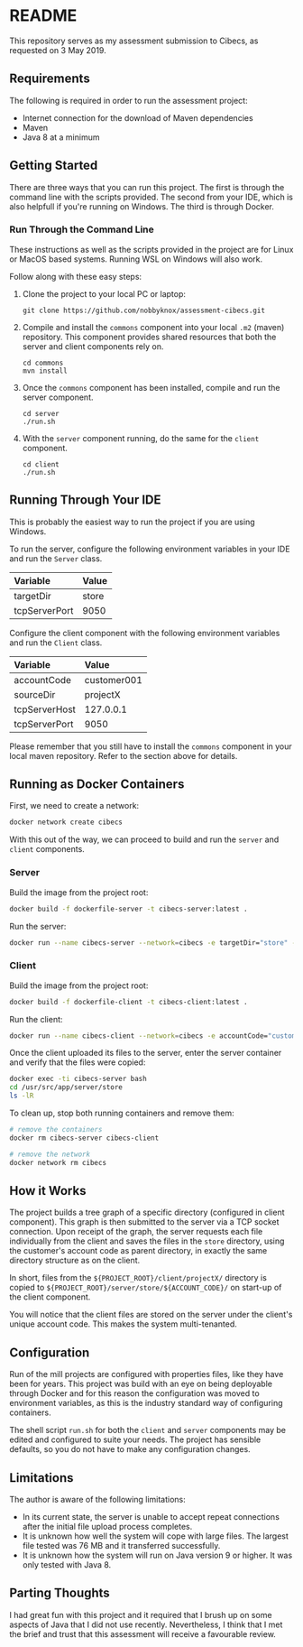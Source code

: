 # README

This repository serves as my assessment submission to Cibecs, as requested on 3 May 2019.

## Requirements

The following is required in order to run the assessment project:

* Internet connection for the download of Maven dependencies
* Maven
* Java 8 at a minimum

## Getting Started

There are three ways that you can run this project. The first is through the command line with the scripts provided. The second from your IDE, which is also helpfull if you're running on Windows. The third is through Docker.

### Run Through the Command Line

These instructions as well as the scripts provided in the project are for Linux or MacOS based systems. Running WSL on Windows will also work.

Follow along with these easy steps:

1. Clone the project to your local PC or laptop:
    ```
    git clone https://github.com/nobbyknox/assessment-cibecs.git
    ```
2. Compile and install the `commons` component into your local `.m2` (maven) repository. This component provides shared resources that both the server and client components rely on.
    ```
    cd commons
    mvn install
    ```
3. Once the `commons` component has been installed, compile and run the server component.
    ```
    cd server
    ./run.sh
    ```
4. With the `server` component running, do the same for the `client` component.
    ```
    cd client
    ./run.sh
    ```

## Running Through Your IDE

This is probably the easiest way to run the project if you are using Windows.

To run the server, configure the following environment variables in your IDE and run the `Server` class.

| Variable      | Value  |
| :------------ | :----- |
| targetDir     | store  |
| tcpServerPort | 9050   |

Configure the client component with the following environment variables and run the `Client` class.

| Variable        | Value       |
| :-------------- | :---------- |
| accountCode     | customer001 |
| sourceDir       | projectX    |
| tcpServerHost   | 127.0.0.1   |
| tcpServerPort   | 9050        |

Please remember that you still have to install the `commons` component in your local maven repository. Refer to the section above for details.

## Running as Docker Containers

First, we need to create a network:

```bash
docker network create cibecs
```

With this out of the way, we can proceed to build and run the `server` and `client` components.

### Server

Build the image from the project root:

```bash
docker build -f dockerfile-server -t cibecs-server:latest .
```

Run the server:

```bash
docker run --name cibecs-server --network=cibecs -e targetDir="store" -e tcpServerPort="9050" cibecs-server
```

### Client

Build the image from the project root:

```bash
docker build -f dockerfile-client -t cibecs-client:latest .
```

Run the client:

```bash
docker run --name cibecs-client --network=cibecs -e accountCode="customer001" -e sourceDir="projectX" -e tcpServerHost="cibecs-server" -e tcpServerPort="9050" cibecs-client
```

Once the client uploaded its files to the server, enter the server container and verify that the files were copied:

```bash
docker exec -ti cibecs-server bash
cd /usr/src/app/server/store
ls -lR
```

To clean up, stop both running containers and remove them:

```bash
# remove the containers
docker rm cibecs-server cibecs-client

# remove the network
docker network rm cibecs
```

## How it Works

The project builds a tree graph of a specific directory (configured in client component). This graph is then submitted to the server via a TCP socket connection. Upon receipt of the graph, the server requests each file individually from the client and saves the files in the `store` directory, using the customer's account code as parent directory, in exactly the same directory structure as on the client.

In short, files from the `${PROJECT_ROOT}/client/projectX/` directory is copied to `${PROJECT_ROOT}/server/store/${ACCOUNT_CODE}/` on start-up of the client component.

You will notice that the client files are stored on the server under the client's unique account code. This makes the system multi-tenanted.

## Configuration

Run of the mill projects are configured with properties files, like they have been for years. This project was build with an eye on being deployable through Docker and for this reason the configuration was moved to environment variables, as this is the industry standard way of configuring containers.

The shell script `run.sh` for both the `client` and `server` components may be edited and configured to suite your needs. The project has sensible defaults, so you do not have to make any configuration changes.

## Limitations

The author is aware of the following limitations:

* In its current state, the server is unable to accept repeat connections after the initial file upload process completes.
* It is unknown how well the system will cope with large files. The largest file tested was 76 MB and it transferred successfully.
* It is unknown how the system will run on Java version 9 or higher. It was only tested with Java 8.

## Parting Thoughts

I had great fun with this project and it required that I brush up on some aspects of Java that I did not use recently. Nevertheless, I think that I met the brief and trust that this assessment will receive a favourable review.
